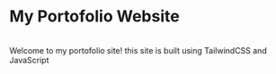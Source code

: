 # My Portofolio Website
<br>
Welcome to my portofolio site!
this site is built using TailwindCSS and JavaScript
